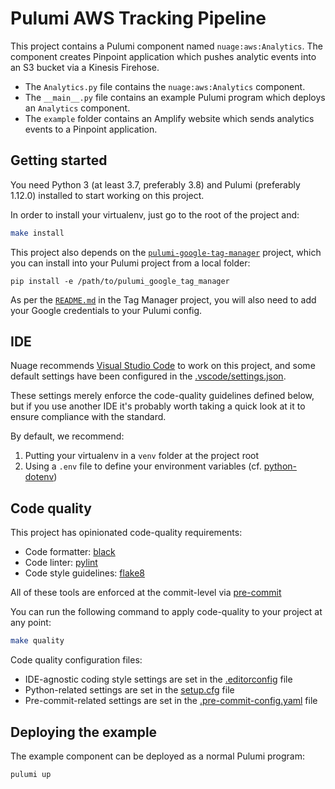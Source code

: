 # Pulumi AWS Tracking Pipeline

This project contains a Pulumi component named `nuage:aws:Analytics`.  The component
creates Pinpoint application which pushes analytic events into an S3 bucket via a
Kinesis Firehose.

* The `Analytics.py` file contains the `nuage:aws:Analytics` component.
* The `__main__.py` file contains an example Pulumi program which deploys an `Analytics`
    component.
* The `example` folder contains an Amplify website which sends analytics events to a
    Pinpoint application.


## Getting started

You need Python 3 (at least 3.7, preferably 3.8) and Pulumi (preferably 1.12.0) installed to start working on this project.

In order to install your virtualenv, just go to the root of the project and:
```bash
make install
```

This project also depends on the [`pulumi-google-tag-manager`](https://github.com/nuage-studio/pulumi-google-tag-manager/) project, which you can install into your Pulumi project from a local folder:

```
pip install -e /path/to/pulumi_google_tag_manager
```

As per the [`README.md`](https://github.com/nuage-studio/pulumi-google-tag-manager/blob/master/README.md) in the Tag Manager project, you will also need to add your Google credentials to your Pulumi config.

## IDE

Nuage recommends [Visual Studio Code](https://code.visualstudio.com/download) to work on this project, and some default settings have been configured in the [.vscode/settings.json](.vscode/settings.json).

These settings merely enforce the code-quality guidelines defined below, but if you use another IDE it's probably worth taking a quick look at it to ensure compliance with the standard.

By default, we recommend:
1. Putting your virtualenv in a `venv` folder at the project root
2. Using a `.env` file to define your environment variables (cf. [python-dotenv](https://pypi.org/project/python-dotenv/))

## Code quality

This project has opinionated code-quality requirements:
- Code formatter: [black](https://black.readthedocs.io/en/stable/)
- Code linter: [pylint](https://www.pylint.org)
- Code style guidelines: [flake8](https://flake8.pycqa.org/en/latest/)

All of these tools are enforced at the commit-level via [pre-commit](https://pre-commit.com)

You can run the following command to apply code-quality to your project at any point:
```bash
make quality
```

Code quality configuration files:
- IDE-agnostic coding style settings are set in the [.editorconfig](.editorconfig) file
- Python-related settings are set in the [setup.cfg](setup.cfg) file
- Pre-commit-related settings are set in the [.pre-commit-config.yaml](.pre-commit-config.yaml) file

## Deploying the example

The example component can be deployed as a normal Pulumi program:

```
pulumi up
```
